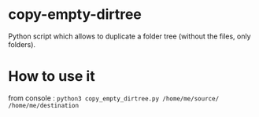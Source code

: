 # copy-empty-dirtree
Python script which allows to duplicate a folder tree (without the files, only folders).

# How to use it
from console : 
`python3 copy_empty_dirtree.py /home/me/source/ /home/me/destination`
